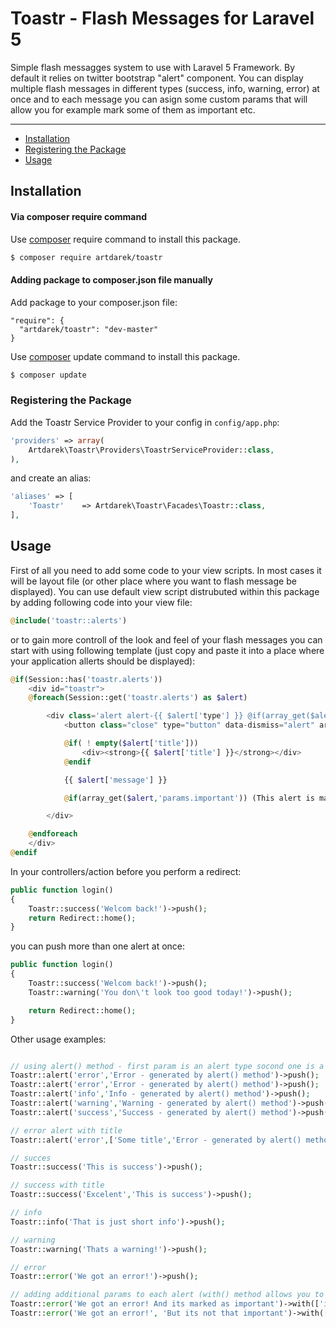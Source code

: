# Toastr - Flash Messages for Laravel 5

Simple flash messagges system to use with Laravel 5 Framework. 
By default it relies on twitter bootstrap "alert" component. 
You can display multiple flash messages in different types (success, info, warning, error) 
at once and to each message you can asign some custom params that will allow you for example 
mark some of them as important etc.

---

- [Installation](#installation)
- [Registering the Package](#registering-the-package)
- [Usage](#usage)

## Installation 

#### Via composer require command

Use [composer](http://getcomposer.org) require command to install this package.

``` bash
$ composer require artdarek/toastr
```

#### Adding package to composer.json file manually

Add package to your composer.json file:

```
"require": {
  "artdarek/toastr": "dev-master"
}
```

Use [composer](http://getcomposer.org) update command to install this package.

``` bash
$ composer update
```

### Registering the Package

Add the Toastr Service Provider to your config in ``config/app.php``:

```php
'providers' => array(
	Artdarek\Toastr\Providers\ToastrServiceProvider::class,
),
```
and create an alias:

```php
'aliases' => [
    'Toastr'    => Artdarek\Toastr\Facades\Toastr::class,
],
```

## Usage

First of all you need to add some code to your view scripts. In most cases it will be layout file 
(or other place where you want to flash message be displayed).
You can use default view script distrubuted within this package by adding following code into 
your view file:

``` php
@include('toastr::alerts')
```

or to gain more controll of the look and feel of your flash messages you can start with using following template 
(just copy and paste it into a place where your application allerts should be displayed):

``` php
@if(Session::has('toastr.alerts'))
    <div id="toastr">
    @foreach(Session::get('toastr.alerts') as $alert)

        <div class='alert alert-{{ $alert['type'] }} @if(array_get($alert,'params.important') == true) important @endif'>
            <button class="close" type="button" data-dismiss="alert" aria-hidden="true">&times;</button>

            @if( ! empty($alert['title']))
                <div><strong>{{ $alert['title'] }}</strong></div>                
            @endif

            {{ $alert['message'] }}

            @if(array_get($alert,'params.important')) (This alert is marked as important) @endif

        </div>

    @endforeach
    </div>
@endif

```

In your controllers/action before you perform a redirect:


``` php
public function login()
{
	Toastr::success('Welcom back!')->push();
    return Redirect::home();
}
```

you can push more than one alert at once:

``` php
public function login()
{
	Toastr::success('Welcom back!')->push();
	Toastr::warning('You don\'t look too good today!')->push();

    return Redirect::home();
}
```

Other usage examples:

``` php

// using alert() method - first param is an alert type socond one is a message:
Toastr::alert('error','Error - generated by alert() method')->push();
Toastr::alert('error','Error - generated by alert() method')->push();
Toastr::alert('info','Info - generated by alert() method')->push();
Toastr::alert('warning','Warning - generated by alert() method')->push();
Toastr::alert('success','Success - generated by alert() method')->push();

// error alert with title
Toastr::alert('error',['Some title','Error - generated by alert() method'])->push();

// succes 
Toastr::success('This is success')->push();

// success with title
Toastr::success('Excelent','This is success')->push();

// info
Toastr::info('That is just short info')->push();

// warning
Toastr::warning('Thats a warning!')->push();

// error
Toastr::error('We got an error!')->push();

// adding additional params to each alert (with() method allows you to pass some custom params that can be used later in a view script)
Toastr::error('We got an error! And its marked as important')->with(['important' => true])->push();
Toastr::error('We got an error!', 'But its not that important')->with(['important' => false])->push();

```


